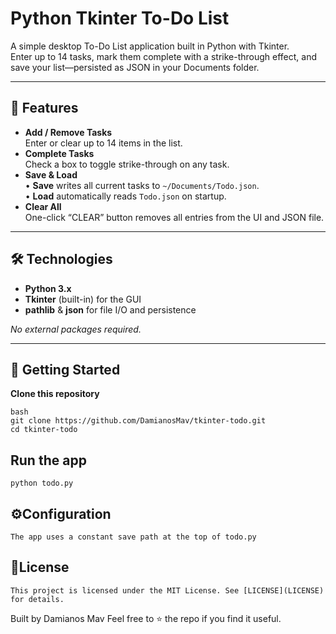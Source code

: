 # Python Tkinter To-Do List

A simple desktop To-Do List application built in Python with Tkinter.  
Enter up to 14 tasks, mark them complete with a strike-through effect, and save your list—persisted as JSON in your Documents folder.

---

## 📝 Features

- **Add / Remove Tasks**  
  Enter or clear up to 14 items in the list.  
- **Complete Tasks**  
  Check a box to toggle strike-through on any task.  
- **Save & Load**  
  • **Save** writes all current tasks to `~/Documents/Todo.json`.  
  • **Load** automatically reads `Todo.json` on startup.  
- **Clear All**  
  One-click “CLEAR” button removes all entries from the UI and JSON file.

---

## 🛠️ Technologies

- **Python 3.x**  
- **Tkinter** (built-in) for the GUI  
- **pathlib** & **json** for file I/O and persistence  

_No external packages required._

---

## 🚀 Getting Started

 **Clone this repository**  
   ```
   bash
   git clone https://github.com/DamianosMav/tkinter-todo.git
   cd tkinter-todo
   ```

## Run the app
    python todo.py


## ⚙️Configuration
    The app uses a constant save path at the top of todo.py

## 📄License
    This project is licensed under the MIT License. See [LICENSE](LICENSE) for details.


Built by Damianos Mav
Feel free to ⭐ the repo if you find it useful.